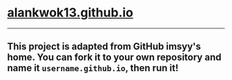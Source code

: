 # [alankwok13.github.io]()

-----------------------------------------------------------------------------------------------

## This project is adapted from GitHub imsyy's home. You can fork it to your own repository and name it `username.github.io`, then run it!
